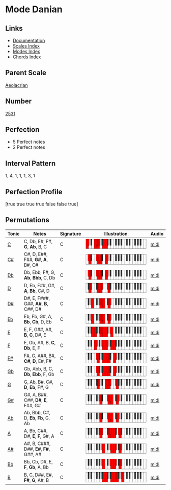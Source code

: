 # Mode Danian

## Links

- [Documentation](index.md)
- [Scales Index](Scales.md)
- [Modes Index](Modes.md)
- [Chords Index](Chords.md)

## Parent Scale

[Aeolacrian](ScaleAeolacrian.md)

## Number

[2531](https://ianring.com/musictheory/scales/2531)

## Perfection

- 5 Perfect notes
- 2 Perfect notes

## Interval Pattern

1, 4, 1, 1, 1, 3, 1

## Perfection Profile

[true true true true false false true]

## Permutations

| Tonic | Notes | Signature | Illustration | Audio |
|-------|-------|-----------|--------------|-------|
| [C](ModeCNaturalDanian.md) | C, Db, E#, F#, **G**, **Ab**, B, C | C | ![CNaturalDanian](ModeCNaturalDanian.png) | [midi](https://github.com/edipermadi/music/blob/main/docs/ModeCNaturalDanian.mid?raw=true) |
| [C#](ModeCSharpDanian.md) | C#, D, E##, F##, **G#**, **A**, B#, C# | C | ![CSharpDanian](ModeCSharpDanian.png) | [midi](https://github.com/edipermadi/music/blob/main/docs/ModeCSharpDanian.mid?raw=true) |
| [Db](ModeDFlatDanian.md) | Db, Ebb, F#, G, **Ab**, **Bbb**, C, Db | C | ![DFlatDanian](ModeDFlatDanian.png) | [midi](https://github.com/edipermadi/music/blob/main/docs/ModeDFlatDanian.mid?raw=true) |
| [D](ModeDNaturalDanian.md) | D, Eb, F##, G#, **A**, **Bb**, C#, D | C | ![DNaturalDanian](ModeDNaturalDanian.png) | [midi](https://github.com/edipermadi/music/blob/main/docs/ModeDNaturalDanian.mid?raw=true) |
| [D#](ModeDSharpDanian.md) | D#, E, F###, G##, **A#**, **B**, C##, D# | C | ![DSharpDanian](ModeDSharpDanian.png) | [midi](https://github.com/edipermadi/music/blob/main/docs/ModeDSharpDanian.mid?raw=true) |
| [Eb](ModeEFlatDanian.md) | Eb, Fb, G#, A, **Bb**, **Cb**, D, Eb | C | ![EFlatDanian](ModeEFlatDanian.png) | [midi](https://github.com/edipermadi/music/blob/main/docs/ModeEFlatDanian.mid?raw=true) |
| [E](ModeENaturalDanian.md) | E, F, G##, A#, **B**, **C**, D#, E | C | ![ENaturalDanian](ModeENaturalDanian.png) | [midi](https://github.com/edipermadi/music/blob/main/docs/ModeENaturalDanian.mid?raw=true) |
| [F](ModeFNaturalDanian.md) | F, Gb, A#, B, **C**, **Db**, E, F | C | ![FNaturalDanian](ModeFNaturalDanian.png) | [midi](https://github.com/edipermadi/music/blob/main/docs/ModeFNaturalDanian.mid?raw=true) |
| [F#](ModeFSharpDanian.md) | F#, G, A##, B#, **C#**, **D**, E#, F# | C | ![FSharpDanian](ModeFSharpDanian.png) | [midi](https://github.com/edipermadi/music/blob/main/docs/ModeFSharpDanian.mid?raw=true) |
| [Gb](ModeGFlatDanian.md) | Gb, Abb, B, C, **Db**, **Ebb**, F, Gb | C | ![GFlatDanian](ModeGFlatDanian.png) | [midi](https://github.com/edipermadi/music/blob/main/docs/ModeGFlatDanian.mid?raw=true) |
| [G](ModeGNaturalDanian.md) | G, Ab, B#, C#, **D**, **Eb**, F#, G | C | ![GNaturalDanian](ModeGNaturalDanian.png) | [midi](https://github.com/edipermadi/music/blob/main/docs/ModeGNaturalDanian.mid?raw=true) |
| [G#](ModeGSharpDanian.md) | G#, A, B##, C##, **D#**, **E**, F##, G# | C | ![GSharpDanian](ModeGSharpDanian.png) | [midi](https://github.com/edipermadi/music/blob/main/docs/ModeGSharpDanian.mid?raw=true) |
| [Ab](ModeAFlatDanian.md) | Ab, Bbb, C#, D, **Eb**, **Fb**, G, Ab | C | ![AFlatDanian](ModeAFlatDanian.png) | [midi](https://github.com/edipermadi/music/blob/main/docs/ModeAFlatDanian.mid?raw=true) |
| [A](ModeANaturalDanian.md) | A, Bb, C##, D#, **E**, **F**, G#, A | C | ![ANaturalDanian](ModeANaturalDanian.png) | [midi](https://github.com/edipermadi/music/blob/main/docs/ModeANaturalDanian.mid?raw=true) |
| [A#](ModeASharpDanian.md) | A#, B, C###, D##, **E#**, **F#**, G##, A# | C | ![ASharpDanian](ModeASharpDanian.png) | [midi](https://github.com/edipermadi/music/blob/main/docs/ModeASharpDanian.mid?raw=true) |
| [Bb](ModeBFlatDanian.md) | Bb, Cb, D#, E, **F**, **Gb**, A, Bb | C | ![BFlatDanian](ModeBFlatDanian.png) | [midi](https://github.com/edipermadi/music/blob/main/docs/ModeBFlatDanian.mid?raw=true) |
| [B](ModeBNaturalDanian.md) | B, C, D##, E#, **F#**, **G**, A#, B | C | ![BNaturalDanian](ModeBNaturalDanian.png) | [midi](https://github.com/edipermadi/music/blob/main/docs/ModeBNaturalDanian.mid?raw=true) |
